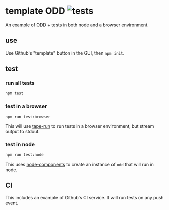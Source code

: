 # template ODD ![tests](https://github.com/nichoth/template-odd/actions/workflows/nodejs.yml/badge.svg)

An example of [ODD](https://github.com/oddsdk/ts-odd) + tests in both node and a browser environment.

## use
Use Github's "template" button in the GUI, then `npm init`.

## test

### run all tests
```
npm test
```

### test in a browser
```
npm run test:browser
```
This will use [tape-run](https://github.com/juliangruber/tape-run) to run tests in a browser environment, but stream output to stdout.

### test in node
```
npm run test:node
```
This uses [node-components](https://github.com/ssc-hermes/node-components) to create an instance of `odd` that will run in node.

## CI
This includes an example of Github's CI service. It will run tests on any push event.
